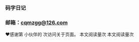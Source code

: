 ### 码字日记
### 邮箱：cqmzgg@126.com

  <span id="busuanzi_container_site_uv" style="display: inline;">
❤️感谢第
<span id="busuanzi_value_site_uv"></span>小伙伴的
<span id="busuanzi_value_site_pv"></span>次访问关于页面。
</span>
<span id="busuanzi_container_page_pv">本文阅读量<span id="busuanzi_value_page_pv"></span>次</span>
<span id="test">本文阅读量<span id="test2"></span>次</span>


